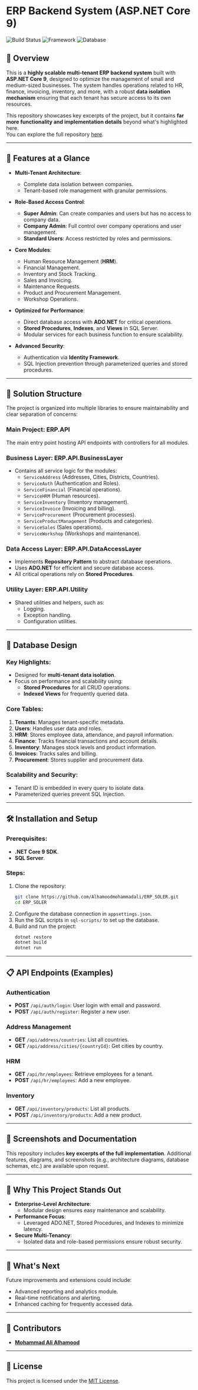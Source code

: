 # ERP Backend System (ASP.NET Core 9)

![Build Status](https://img.shields.io/badge/build-passing-brightgreen)
![Framework](https://img.shields.io/badge/framework-ASP.NET%20Core%209-blue)
![Database](https://img.shields.io/badge/database-SQL%20Server-orange)

## 📖 Overview
This is a **highly scalable multi-tenant ERP backend system** built with **ASP.NET Core 9**, designed to optimize the management of small and medium-sized businesses. The system handles operations related to HR, finance, invoicing, inventory, and more, with a robust **data isolation mechanism** ensuring that each tenant has secure access to its own resources.

This repository showcases key excerpts of the project, but it contains **far more functionality and implementation details** beyond what's highlighted here.  
You can explore the full repository [here](https://github.com/Alhamoodmohammadali/ERP_SOLER/).

---

## 🚀 Features at a Glance
- **Multi-Tenant Architecture**:
  - Complete data isolation between companies.
  - Tenant-based role management with granular permissions.
  
- **Role-Based Access Control**:
  - **Super Admin**: Can create companies and users but has no access to company data.
  - **Company Admin**: Full control over company operations and user management.
  - **Standard Users**: Access restricted by roles and permissions.

- **Core Modules**:
  - Human Resource Management (**HRM**).
  - Financial Management.
  - Inventory and Stock Tracking.
  - Sales and Invoicing.
  - Maintenance Requests.
  - Product and Procurement Management.
  - Workshop Operations.

- **Optimized for Performance**:
  - Direct database access with **ADO.NET** for critical operations.
  - **Stored Procedures**, **Indexes**, and **Views** in SQL Server.
  - Modular services for each business function to ensure scalability.

- **Advanced Security**:
  - Authentication via **Identity Framework**.
  - SQL Injection prevention through parameterized queries and stored procedures.

---

## 📂 Solution Structure

The project is organized into multiple libraries to ensure maintainability and clear separation of concerns:

### **Main Project: ERP.API**
The main entry point hosting API endpoints with controllers for all modules.

### **Business Layer: ERP.API.BusinessLayer**
- Contains all service logic for the modules:
  - `ServiceAddress` (Addresses, Cities, Districts, Countries).
  - `ServiceAuth` (Authentication and Roles).
  - `ServiceFinancial` (Financial operations).
  - `ServiceHRM` (Human resources).
  - `ServiceInventory` (Inventory management).
  - `ServiceInvoice` (Invoicing and billing).
  - `ServiceProcurement` (Procurement processes).
  - `ServiceProductManagement` (Products and categories).
  - `ServiceSales` (Sales operations).
  - `ServiceWorkshop` (Workshops and maintenance).

### **Data Access Layer: ERP.API.DataAccessLayer**
- Implements **Repository Pattern** to abstract database operations.
- Uses **ADO.NET** for efficient and secure database access.
- All critical operations rely on **Stored Procedures**.

### **Utility Layer: ERP.API.Utility**
- Shared utilities and helpers, such as:
  - Logging.
  - Exception handling.
  - Configuration utilities.

---

## 📄 Database Design

### **Key Highlights**:
- Designed for **multi-tenant data isolation**.
- Focus on performance and scalability using:
  - **Stored Procedures** for all CRUD operations.
  - **Indexed Views** for frequently queried data.

### **Core Tables**:
1. **Tenants**: Manages tenant-specific metadata.
2. **Users**: Handles user data and roles.
3. **HRM**: Stores employee data, attendance, and payroll information.
4. **Finance**: Tracks financial transactions and account details.
5. **Inventory**: Manages stock levels and product information.
6. **Invoices**: Tracks sales and billing.
7. **Procurement**: Stores supplier and procurement data.

### **Scalability and Security**:
- Tenant ID is embedded in every query to isolate data.
- Parameterized queries prevent SQL Injection.

---

## 🛠 Installation and Setup

### Prerequisites:
- **.NET Core 9 SDK**.
- **SQL Server**.

### Steps:
1. Clone the repository:
    ```bash
    git clone https://github.com/Alhamoodmohammadali/ERP_SOLER.git
    cd ERP_SOLER
    ```
2. Configure the database connection in `appsettings.json`.
3. Run the SQL scripts in `sql-scripts/` to set up the database.
4. Build and run the project:
    ```bash
    dotnet restore
    dotnet build
    dotnet run
    ```

---

## 📋 API Endpoints (Examples)
### **Authentication**
- **POST** `/api/auth/login`: User login with email and password.
- **POST** `/api/auth/register`: Register a new user.

### **Address Management**
- **GET** `/api/address/countries`: List all countries.
- **GET** `/api/address/cities/{countryId}`: Get cities by country.

### **HRM**
- **GET** `/api/hr/employees`: Retrieve employees for a tenant.
- **POST** `/api/hr/employees`: Add a new employee.

### **Inventory**
- **GET** `/api/inventory/products`: List all products.
- **POST** `/api/inventory/products`: Add a new product.

---

## 📸 Screenshots and Documentation
This repository includes **key excerpts of the full implementation**. Additional features, diagrams, and screenshots (e.g., architecture diagrams, database schemas, etc.) are available upon request.

---

## 🎯 Why This Project Stands Out

- **Enterprise-Level Architecture**:
  - Modular design ensures easy maintenance and scalability.
- **Performance Focus**:
  - Leveraged ADO.NET, Stored Procedures, and Indexes to minimize latency.
- **Secure Multi-Tenancy**:
  - Isolated data and role-based permissions ensure robust security.

---

## 🌟 What's Next
Future improvements and extensions could include:
- Advanced reporting and analytics module.
- Real-time notifications and alerting.
- Enhanced caching for frequently accessed data.

---

## 👥 Contributors
- **[Mohammad Ali Alhamood](https://github.com/Alhamoodmohammadali)**

---

## 📜 License
This project is licensed under the [MIT License](LICENSE).
